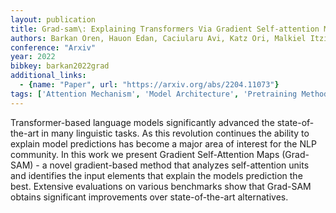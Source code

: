 ```yaml
---
layout: publication
title: Grad-sam\: Explaining Transformers Via Gradient Self-attention Maps
authors: Barkan Oren, Hauon Edan, Caciularu Avi, Katz Ori, Malkiel Itzik, Armstrong Omri, Koenigstein Noam
conference: "Arxiv"
year: 2022
bibkey: barkan2022grad
additional_links:
  - {name: "Paper", url: "https://arxiv.org/abs/2204.11073"}
tags: ['Attention Mechanism', 'Model Architecture', 'Pretraining Methods', 'Transformer']
---
```

Transformer-based language models significantly advanced the state-of-the-art in many linguistic tasks. As this revolution continues the ability to explain model predictions has become a major area of interest for the NLP community. In this work we present Gradient Self-Attention Maps (Grad-SAM) - a novel gradient-based method that analyzes self-attention units and identifies the input elements that explain the models prediction the best. Extensive evaluations on various benchmarks show that Grad-SAM obtains significant improvements over state-of-the-art alternatives.
